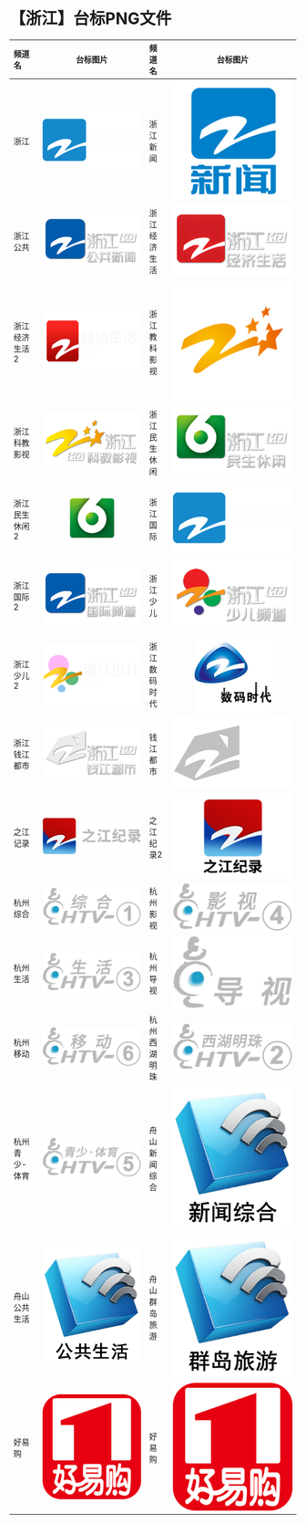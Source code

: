 # 【浙江】台标PNG文件
|频道名|台标图片|频道名|台标图片|
|:---|:---:|:---|:---:|
|浙江|<img src="https://raw.githubusercontent.com/xiaolvdouya/TV-LOGO/refs/heads/main/%E6%B5%99%E6%B1%9F/浙江.png">|浙江新闻|<img src="https://raw.githubusercontent.com/xiaolvdouya/TV-LOGO/refs/heads/main/%E6%B5%99%E6%B1%9F/浙江新闻.png">|
|浙江公共|<img src="https://raw.githubusercontent.com/xiaolvdouya/TV-LOGO/refs/heads/main/%E6%B5%99%E6%B1%9F/浙江公共.png">|浙江经济生活|<img src="https://raw.githubusercontent.com/xiaolvdouya/TV-LOGO/refs/heads/main/%E6%B5%99%E6%B1%9F/浙江经济生活.png">|
|浙江经济生活2|<img src="https://raw.githubusercontent.com/xiaolvdouya/TV-LOGO/refs/heads/main/%E6%B5%99%E6%B1%9F/浙江经济生活2.png">|浙江教科影视|<img src="https://raw.githubusercontent.com/xiaolvdouya/TV-LOGO/refs/heads/main/%E6%B5%99%E6%B1%9F/浙江教科影视.png">|
|浙江科教影视|<img src="https://raw.githubusercontent.com/xiaolvdouya/TV-LOGO/refs/heads/main/%E6%B5%99%E6%B1%9F/浙江科教影视.png">|浙江民生休闲|<img src="https://raw.githubusercontent.com/xiaolvdouya/TV-LOGO/refs/heads/main/%E6%B5%99%E6%B1%9F/浙江民生休闲.png">|
|浙江民生休闲2|<img src="https://raw.githubusercontent.com/xiaolvdouya/TV-LOGO/refs/heads/main/%E6%B5%99%E6%B1%9F/浙江民生休闲2.png">|浙江国际|<img src="https://raw.githubusercontent.com/xiaolvdouya/TV-LOGO/refs/heads/main/%E6%B5%99%E6%B1%9F/浙江国际.png">|
|浙江国际2|<img src="https://raw.githubusercontent.com/xiaolvdouya/TV-LOGO/refs/heads/main/%E6%B5%99%E6%B1%9F/浙江国际2.png">|浙江少儿|<img src="https://raw.githubusercontent.com/xiaolvdouya/TV-LOGO/refs/heads/main/%E6%B5%99%E6%B1%9F/浙江少儿.png">|
|浙江少儿2|<img src="https://raw.githubusercontent.com/xiaolvdouya/TV-LOGO/refs/heads/main/%E6%B5%99%E6%B1%9F/浙江少儿2.png">|浙江数码时代|<img src="https://raw.githubusercontent.com/xiaolvdouya/TV-LOGO/refs/heads/main/%E6%B5%99%E6%B1%9F/浙江数码时代.png">|
|浙江钱江都市|<img src="https://raw.githubusercontent.com/xiaolvdouya/TV-LOGO/refs/heads/main/%E6%B5%99%E6%B1%9F/浙江钱江都市.png">|钱江都市|<img src="https://raw.githubusercontent.com/xiaolvdouya/TV-LOGO/refs/heads/main/%E6%B5%99%E6%B1%9F/钱江都市.png">|
|之江记录|<img src="https://raw.githubusercontent.com/xiaolvdouya/TV-LOGO/refs/heads/main/%E6%B5%99%E6%B1%9F/之江记录.png">|之江纪录2|<img src="https://raw.githubusercontent.com/xiaolvdouya/TV-LOGO/refs/heads/main/%E6%B5%99%E6%B1%9F/之江纪录2.png">|
|杭州综合|<img src="https://raw.githubusercontent.com/xiaolvdouya/TV-LOGO/refs/heads/main/%E6%B5%99%E6%B1%9F/杭州综合.png">|杭州影视|<img src="https://raw.githubusercontent.com/xiaolvdouya/TV-LOGO/refs/heads/main/%E6%B5%99%E6%B1%9F/杭州影视.png">|
|杭州生活|<img src="https://raw.githubusercontent.com/xiaolvdouya/TV-LOGO/refs/heads/main/%E6%B5%99%E6%B1%9F/杭州生活.png">|杭州导视|<img src="https://raw.githubusercontent.com/xiaolvdouya/TV-LOGO/refs/heads/main/%E6%B5%99%E6%B1%9F/杭州导视.png">|
|杭州移动|<img src="https://raw.githubusercontent.com/xiaolvdouya/TV-LOGO/refs/heads/main/%E6%B5%99%E6%B1%9F/杭州移动.png">|杭州西湖明珠|<img src="https://raw.githubusercontent.com/xiaolvdouya/TV-LOGO/refs/heads/main/%E6%B5%99%E6%B1%9F/杭州西湖明珠.png">|
|杭州青少-体育|<img src="https://raw.githubusercontent.com/xiaolvdouya/TV-LOGO/refs/heads/main/%E6%B5%99%E6%B1%9F/杭州青少-体育.png">|舟山新闻综合|<img src="https://raw.githubusercontent.com/xiaolvdouya/TV-LOGO/refs/heads/main/%E6%B5%99%E6%B1%9F/舟山新闻综合.png">|
|舟山公共生活|<img src="https://raw.githubusercontent.com/xiaolvdouya/TV-LOGO/refs/heads/main/%E6%B5%99%E6%B1%9F/舟山公共生活.png">|舟山群岛旅游|<img src="https://raw.githubusercontent.com/xiaolvdouya/TV-LOGO/refs/heads/main/%E6%B5%99%E6%B1%9F/舟山群岛旅游.png">|
|好易购|<img src="https://raw.githubusercontent.com/xiaolvdouya/TV-LOGO/refs/heads/main/%E6%B5%99%E6%B1%9F/好易购.jpg">|好易购|<img src="https://raw.githubusercontent.com/xiaolvdouya/TV-LOGO/refs/heads/main/%E6%B5%99%E6%B1%9F/好易购.jpg">|
